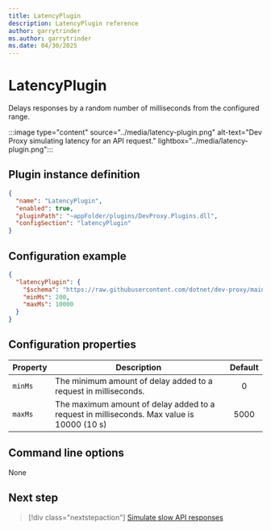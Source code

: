 ```yaml
---
title: LatencyPlugin
description: LatencyPlugin reference
author: garrytrinder
ms.author: garrytrinder
ms.date: 04/30/2025
---
```


# LatencyPlugin

Delays responses by a random number of milliseconds from the configured range.

:::image type="content" source="../media/latency-plugin.png" alt-text="Dev Proxy simulating latency for an API request." lightbox="../media/latency-plugin.png":::

## Plugin instance definition

```json
{
  "name": "LatencyPlugin",
  "enabled": true,
  "pluginPath": "~appFolder/plugins/DevProxy.Plugins.dll",
  "configSection": "latencyPlugin"
}
```

## Configuration example

```json
{
  "latencyPlugin": {
    "$schema": "https://raw.githubusercontent.com/dotnet/dev-proxy/main/schemas/v0.27.0/latencyplugin.schema.json",
    "minMs": 200,
    "maxMs": 10000
  }
}
```

## Configuration properties

| Property | Description | Default |
| -------- | ----------- | :-----: |
| `minMs` | The minimum amount of delay added to a request in milliseconds. |   0 |
| `maxMs` | The maximum amount of delay added to a request in milliseconds. Max value is 10000 (10 s) |  5000  |

## Command line options

None

## Next step

> [!div class="nextstepaction"]
> [Simulate slow API responses](../how-to/simulate-slow-api-responses.md)
